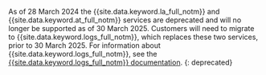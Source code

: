 As of 28 March 2024 the {{site.data.keyword.la_full_notm}} and {{site.data.keyword.at_full_notm}} services are deprecated and will no longer be supported as of 30 March 2025. Customers will need to migrate to {{site.data.keyword.logs_full_notm}}, which replaces these two services, prior to 30 March 2025. For information about {{site.data.keyword.logs_full_notm}}, see the [{{site.data.keyword.logs_full_notm}} documentation](/docs/cloud-logs).
{: deprecated}
